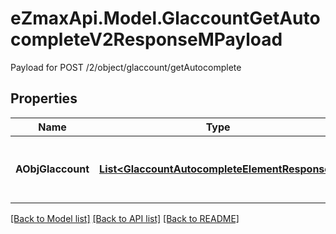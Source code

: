 # eZmaxApi.Model.GlaccountGetAutocompleteV2ResponseMPayload
Payload for POST /2/object/glaccount/getAutocomplete

## Properties

Name | Type | Description | Notes
------------ | ------------- | ------------- | -------------
**AObjGlaccount** | [**List&lt;GlaccountAutocompleteElementResponse&gt;**](GlaccountAutocompleteElementResponse.md) | An array of Glaccount autocomplete element response. | 

[[Back to Model list]](../README.md#documentation-for-models) [[Back to API list]](../README.md#documentation-for-api-endpoints) [[Back to README]](../README.md)

